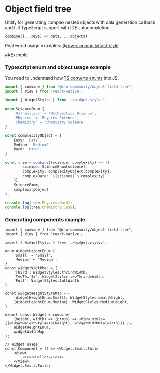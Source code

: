 # Object field tree

Utility for generating complex nested objects with data generation callback and full TypeScript support
with IDE autocompletion.

```combine((...keys) => data, ...objects)```

Real world usage examples:
[@rnw-community/fast-style](https://github.com/rnw-community/rnw-community/tree/master/packages/fast-style)

##Example

### Typescript enum and object usage example
You need to understand how [TS converts enums](https://www.typescriptlang.org/docs/handbook/enums.html) into JS.
```ts
import { combine } from '@rnw-community/object-field-tree';
import { View } from 'react-native';

import { WidgetStyles } from './widget.styles';

enum ScienceEnum {
    'Mathematics' = 'Mathematics Science',
    'Physics' = 'Physics Science',
    'Chemistry' = 'Chemistry Science'
}

const complexityObject = {
    Easy: 'Easy',
    Medium: 'Medium',
    Hard: 'Hard',
}

const tree = combine((science, complexity) => ({
        science: ScienceEnum[science],
        complexity: complexityObject[complexity],
        complexData: `${science}_${complexity}`
    }),
    ScienceEnum,
    complexityObject
);

console.log(tree.Physics.Hard);
console.log(tree.Chemistry.Easy);
```

### Generating components example
```tsx
import { combine } from '@rnw-community/object-field-tree';
import { View } from 'react-native';

import { WidgetStyles } from './widget.styles';

enum WidgetHeightEnum {
    'Small' = 'Small',
    'Medium' = 'Medium',
}
const widgetWidthMap = {
    'Third': WidgetStyles.thrirdWidth,
    'TwoThirds': WidgetStyles.twoThrirdsWidth,
    'Full': WidgetStyles.fullWidth
}

const widgetHeightStyleMap = {
    [WidgetHeightEnum.Small]: WidgetStyles.smallHeight,
    [WidgetHeightEnum.Medium]: WidgetStyles.MediumHeight,
}

export const Widget = combine(
    (height, width) => (props) => <View style={[widgetHeightStyleMap[height], widgetWidthMap[width]]} />,
    WidgetHeightEnum,
    widgetWidthMap
);

// Widget usage
const Component = () => <Widget.Small.Full>
    <View>
        <Text>Hello!</Text>
    </View>
</Widget.Small.Full>;
```
